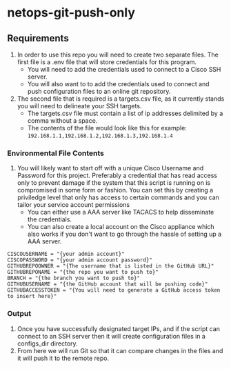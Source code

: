 # netops-git-push-only

## Requirements
1. In order to use this repo you will need to create two separate files.
The first file is a .env file that will store credentials for this program.
   + You will need to add the credentials used to connect to a Cisco SSH server.
   + You will also want to to add the credentials used to connect and push configuration files to an online git repository.
2. The second file that is required is a targets.csv file, as it currently stands you will need to delineate your SSH targets.
   + The targets.csv file must contain a list of ip addresses delimited by a comma without a space.
   + The contents of the file would look like this for example:
   ```192.168.1.1,192.168.1.2,192.168.1.3,192.168.1.4```

### Environmental File Contents
1. You will likely want to start off with a unique Cisco Username and Password for this project. Preferably a credential that has read access only to prevent damage if the system that this script is running on is compromised in some form or fashion. You can set this by creating a priviledge level that only has access to certain commands and you can tailor your service account permissions
   + You can either use a AAA server like TACACS to help disseminate the credentials.
   + You can also create a local account on the Cisco appliance which also works if you don't want to go through the hassle of setting up a AAA server.
```
CISCOUSERNAME = "{your admin account}"
CISCOPASSWORD = "{your admin account password}"
GITHUBREPOOWNER = "{The username that is listed in the GitHub URL}"
GITHUBREPONAME = "{the repo you want to push to}"
BRANCH = "{the branch you want to push to}"
GITHUBUSERNAME = "{the GitHub account that will be pushing code}"
GITHUBACCESSTOKEN = "{You will need to generate a GitHub access token to insert here}"
```

### Output
1. Once you have successfully designated target IPs, and if the script can connect to an SSH server then it will create configuration files in a configs_dir directory.
2. From here we will run Git so that it can compare changes in the files and it will push it to the remote repo.
